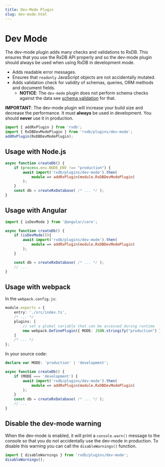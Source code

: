 ```yaml
---
title: Dev-Mode Plugin
slug: dev-mode.html
---
```




# Dev Mode

The dev-mode plugin adds many checks and validations to RxDB.
This ensures that you use the RxDB API properly and so the dev-mode plugin should always be used when
using RxDB in development mode.

- Adds readable error messages.
- Ensures that `readonly` JavaScript objects are not accidentally mutated.
- Adds validation check for validity of schemas, queries, ORM methods and document fields.
  - **NOTICE**: The `dev-mode` plugin does not perform schema checks against the data see [schema validation](./schema-validation.md) for that.

**IMPORTANT**: The dev-mode plugin will increase your build size and decrease the performance. It must **always** be used in development. You should **never** use it in production.

```javascript
import { addRxPlugin } from 'rxdb';
import { RxDBDevModePlugin } from 'rxdb/plugins/dev-mode';
addRxPlugin(RxDBDevModePlugin);
```

## Usage with Node.js

```ts
async function createDb() {
    if (process.env.NODE_ENV !== "production") {
        await import('rxdb/plugins/dev-mode').then(
            module => addRxPlugin(module.RxDBDevModePlugin)
        );
    }
    const db = createRxDatabase( /* ... */ );
}
```


## Usage with Angular

```ts
import { isDevMode } from '@angular/core';

async function createDb() {
    if (isDevMode()){
        await import('rxdb/plugins/dev-mode').then(
            module => addRxPlugin(module.RxDBDevModePlugin)
        );
    }

    const db = createRxDatabase( /* ... */ );
    // ...
}
```


## Usage with webpack

In the `webpack.config.js`:

```ts
module.exports = {
    entry: './src/index.ts',
    /* ... */
    plugins: [
        // set a global variable that can be accessed during runtime
        new webpack.DefinePlugin({ MODE: JSON.stringify("production") })
    ]
    /* ... */
};
```

In your source code:

```ts
declare var MODE: 'production' | 'development';

async function createDb() {
    if (MODE === 'development') {
        await import('rxdb/plugins/dev-mode').then(
            module => addRxPlugin(module.RxDBDevModePlugin)
        );
    }
    const db = createRxDatabase( /* ... */ );
    // ...
}

```



## Disable the dev-mode warning

When the dev-mode is enabled, it will print a `console.warn()` message to the console so that you do not accidentally use the dev-mode in production. To disable this warning you can call the `disableWarnings()` function.

```ts
import { disableWarnings } from 'rxdb/plugins/dev-mode';
disableWarnings();
```
